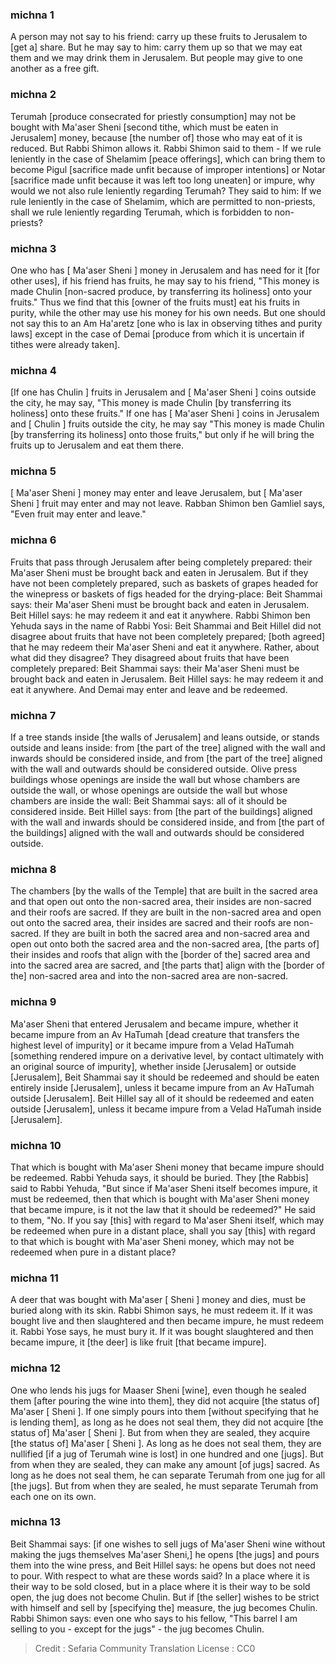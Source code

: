 
### michna 1
A person may not say to his friend: carry up these fruits to Jerusalem to [get a] share. But he may say to him: carry them up so that we may eat them and we may drink them in Jerusalem. But people may give to one another as a free gift.

### michna 2
Terumah [produce consecrated for priestly consumption] may not be bought with Ma'aser Sheni [second tithe, which must be eaten in Jerusalem] money, because [the number of] those who may eat of it is reduced. But Rabbi Shimon allows it. Rabbi Shimon said to them - If we rule leniently in the case of Shelamim [peace offerings], which can bring them to become Pigul [sacrifice made unfit because of improper intentions] or Notar [sacrifice made unfit because it was left too long uneaten] or impure, why would we not also rule leniently regarding Terumah? They said to him: If we rule leniently in the case of Shelamim, which are permitted to non-priests, shall we rule leniently regarding Terumah, which is forbidden to non-priests?

### michna 3
One who has [ Ma'aser Sheni ] money in Jerusalem and has need for it [for other uses], if his friend has fruits, he may say to his friend, "This money is made Chulin [non-sacred produce, by transferring its holiness] onto your fruits." Thus we find that this [owner of the fruits must] eat his fruits in purity, while the other may use his money for his own needs. But one should not say this to an Am Ha'aretz [one who is lax in observing tithes and purity laws] except in the case of Demai [produce from which it is uncertain if tithes were already taken].

### michna 4
[If one has Chulin ] fruits in Jerusalem and [ Ma'aser Sheni ] coins outside the city, he may say, "This money is made Chulin [by transferring its holiness] onto these fruits." If one has [ Ma'aser Sheni ] coins in Jerusalem and [ Chulin ] fruits outside the city, he may say "This money is made Chulin [by transferring its holiness] onto those fruits," but only if he will bring the fruits up to Jerusalem and eat them there.

### michna 5
[ Ma'aser Sheni ] money may enter and leave Jerusalem, but [ Ma'aser Sheni ] fruit may enter and may not leave. Rabban Shimon ben Gamliel says, "Even fruit may enter and leave."

### michna 6
Fruits that pass through Jerusalem after being completely prepared: their Ma'aser Sheni must be brought back and eaten in Jerusalem. But if they have not been completely prepared, such as baskets of grapes headed for the winepress or baskets of figs headed for the drying-place: Beit Shammai says: their Ma'aser Sheni must be brought back and eaten in Jerusalem. Beit Hillel says: he may redeem it and eat it anywhere. Rabbi Shimon ben Yehuda says in the name of Rabbi Yosi: Beit Shammai and Beit Hillel did not disagree about fruits that have not been completely prepared; [both agreed] that he may redeem their Ma'aser Sheni and eat it anywhere. Rather, about what did they disagree? They disagreed about fruits that have been completely prepared: Beit Shammai says: their Ma'aser Sheni must be brought back and eaten in Jerusalem. Beit Hillel says: he may redeem it and eat it anywhere. And Demai may enter and leave and be redeemed.

### michna 7
If a tree stands inside [the walls of Jerusalem] and leans outside, or stands outside and leans inside: from [the part of the tree] aligned with the wall and inwards should be considered inside, and from [the part of the tree] aligned with the wall and outwards should be considered outside. Olive press buildings whose openings are inside the wall but whose chambers are outside the wall, or whose openings are outside the wall but whose chambers are inside the wall: Beit Shammai says: all of it should be considered inside. Beit Hillel says: from [the part of the buildings] aligned with the wall and inwards should be considered inside, and from [the part of the buildings] aligned with the wall and outwards should be considered outside.

### michna 8
The chambers [by the walls of the Temple] that are built in the sacred area and that open out onto the non-sacred area, their insides are non-sacred and their roofs are sacred. If they are built in the non-sacred area and open out onto the sacred area, their insides are sacred and their roofs are non-sacred. If they are built in both the sacred area and non-sacred area and open out onto both the sacred area and the non-sacred area, [the parts of] their insides and roofs that align with the [border of the] sacred area and into the sacred area are sacred, and [the parts that] align with the [border of the] non-sacred area and into the non-sacred area are non-sacred.

### michna 9
Ma'aser Sheni that entered Jerusalem and became impure, whether it became impure from an Av HaTumah [dead creature that transfers the highest level of impurity] or it became impure from a Velad HaTumah [something rendered impure on a derivative level, by contact ultimately with an original source of impurity], whether inside [Jerusalem] or outside [Jerusalem], Beit Shammai say it should be redeemed and should be eaten entirely inside [Jerusalem], unless it became impure from an Av HaTumah outside [Jerusalem]. Beit Hillel say all of it should be redeemed and eaten outside [Jerusalem], unless it became impure from a Velad HaTumah inside [Jerusalem].

### michna 10
That which is bought with Ma'aser Sheni money that became impure should be redeemed. Rabbi Yehuda says, it should be buried. They [the Rabbis] said to Rabbi Yehuda, "But since if Ma'aser Sheni itself becomes impure, it must be redeemed, then that which is bought with Ma'aser Sheni money that became impure, is it not the law that it should be redeemed?" He said to them, "No. If you say [this] with regard to Ma'aser Sheni itself, which may be redeemed when pure in a distant place, shall you say [this] with regard to that which is bought with Ma'aser Sheni money, which may not be redeemed when pure in a distant place?

### michna 11
A deer that was bought with Ma'aser [ Sheni ] money and dies, must be buried along with its skin. Rabbi Shimon says, he must redeem it. If it was bought live and then slaughtered and then became impure, he must redeem it. Rabbi Yose says, he must bury it. If it was bought slaughtered and then became impure, it [the deer] is like fruit [that became impure].

### michna 12
One who lends his jugs for Maaser Sheni [wine], even though he sealed them [after pouring the wine into them], they did not acquire [the status of] Ma'aser [ Sheni ]. If one simply pours into them [without specifying that he is lending them], as long as he does not seal them, they did not acquire [the status of] Ma'aser [ Sheni ]. But from when they are sealed, they acquire [the status of] Ma'aser [ Sheni ]. As long as he does not seal them, they are nullified [if a jug of Terumah wine is lost] in one hundred and one [jugs]. But from when they are sealed, they can make any amount [of jugs] sacred. As long as he does not seal them, he can separate Terumah from one jug for all [the jugs]. But from when they are sealed, he must separate Terumah from each one on its own.

### michna 13
Beit Shammai says: [if one wishes to sell jugs of Ma'aser Sheni wine without making the jugs themselves Ma'aser Sheni,] he opens [the jugs] and pours them into the wine press, and Beit Hillel says: he opens but does not need to pour. With respect to what are these words said? In a place where it is their way to be sold closed, but in a place where it is their way to be sold open, the jug does not become Chulin. But if [the seller] wishes to be strict with himself and sell by [specifying the] measure, the jug becomes Chulin. Rabbi Shimon says: even one who says to his fellow, "This barrel I am selling to you - except for the jugs" - the jug becomes Chulin.

>Credit : Sefaria Community Translation
>License : CC0